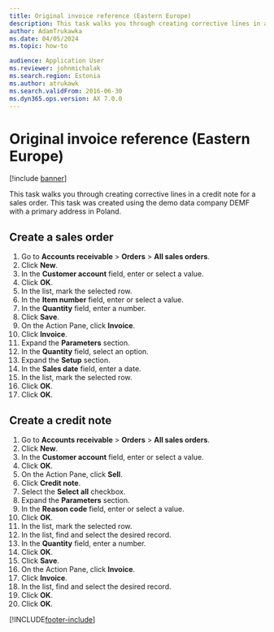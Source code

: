 ```yaml
---
title: Original invoice reference (Eastern Europe)
description: This task walks you through creating corrective lines in a credit note for a sales order.
author: AdamTrukawka
ms.date: 04/05/2024
ms.topic: how-to

audience: Application User
ms.reviewer: johnmichalak
ms.search.region: Estonia
ms.author: atrukawk
ms.search.validFrom: 2016-06-30
ms.dyn365.ops.version: AX 7.0.0
---
```

# Original invoice reference (Eastern Europe)

[!include [banner](../../includes/banner.md)]

This task walks you through creating corrective lines in a credit note for a sales order. This task was created using the demo data company DEMF with a primary address in Poland.


## Create a sales order
1. Go to **Accounts receivable** > **Orders** > **All sales orders**.
2. Click **New**.
3. In the **Customer account** field, enter or select a value.
4. Click **OK**.
5. In the list, mark the selected row.
6. In the **Item number** field, enter or select a value.
7. In the **Quantity** field, enter a number.
8. Click **Save**.
9. On the Action Pane, click **Invoice**.
10. Click **Invoice**.
11. Expand the **Parameters** section.
12. In the **Quantity** field, select an option.
13. Expand the **Setup** section.
14. In the **Sales date** field, enter a date.
15. In the list, mark the selected row.
16. Click **OK**.
17. Click **OK**.

## Create a credit note
1. Go to **Accounts receivable** > **Orders** > **All sales orders**.
2. Click **New**.
3. In the **Customer account** field, enter or select a value.
4. Click **OK**.
5. On the Action Pane, click **Sell**.
6. Click **Credit note**.
7. Select the **Select all** checkbox.
8. Expand the **Parameters** section.
9. In the **Reason code** field, enter or select a value.
10. Click **OK**.
11. In the list, mark the selected row.
12. In the list, find and select the desired record.
13. In the **Quantity** field, enter a number.
14. Click **OK**.
15. Click **Save**.
16. On the Action Pane, click **Invoice**.
17. Click **Invoice**.
18. In the list, find and select the desired record.
19. Click **OK**.
20. Click **OK**.



[!INCLUDE[footer-include](../../../includes/footer-banner.md)]
